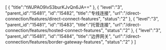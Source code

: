 [
	{
		"title":"tWJPAO9lvS3burKJvQn6JA=="
	},
	{
		"level":"3",
		"parent_id":"15481",
		"id":"15482",
		"title":"专线连接",
		"url":"/direct-connection/features/direct-connect-features",
		"status":"2"
	},
	{
		"level":"3",
		"parent_id":"15481",
		"id":"15483",
		"title":"托管连接",
		"url":"/direct-connection/features/hosted-connect-features",
		"status":"2"
	},
	{
		"level":"3",
		"parent_id":"15481",
		"id":"15484",
		"title":"边界网关",
		"url":"/direct-connection/features/border-gateway-features",
		"status":"2"
	}
]